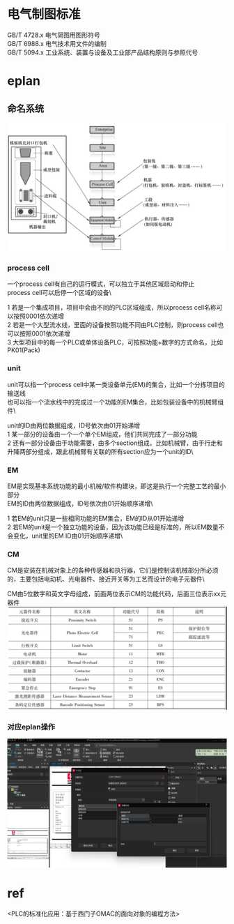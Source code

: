 # 电气制图标准
GB/T 4728.x 电气简图用图形符号\
GB/T 6988.x 电气技术用文件的编制\
GB/T 5094.x 工业系统、装置与设备及工业部产品结构原则与参照代号

# eplan
## 命名系统
![](../img/Snipaste_2024-07-22_16-14-29.png)

### process cell
一个process cell有自己的运行模式，可以独立于其他区域启动和停止\
process cell可以启停一个区域的设备\

1 若是一个集成项目，项目中会由不同的PLC区域组成，所以process cell名称可以按照0001依次递增\
2 若是一个大型流水线，里面的设备按照功能不同由PLC控制，则process cell也可以按照0001依次递增\
3 大型项目中的每一个PLC或单体设备PLC，可按照功能+数字的方式命名，比如PK01(Pack)

### unit
unit可以指一个process cell中某一类设备单元(EM)的集合，比如一个分拣项目的输送线\
也可以指一个流水线中的完成过一个功能的EM集合，比如包装设备中的机械臂组件\

unit的ID由两位数据组成，ID号依次由01开始递增\
1 某一部分的设备由一个一个单个EM组成，他们共同完成了一部分功能\
2 还有一部分设备由于功能需要，由多个section组成，比如机械臂，由于行走和升降两部分组成，跟此机械臂有关联的所有section应为一个unit的ID\

### EM
EM是实现基本系统功能的最小机械/软件构建块，即这是执行一个完整工艺的最小部分\
EM的ID由两位数据组成，ID号依次由01开始顺序递增\

1 若EM的unit只是一些相同功能的EM集合，EM的ID从01开始递增\
2 若EM的unit是一个独立功能的设备，因为该功能已经是标准的，所以EM数量不会变化，unit里的EM ID由01开始顺序递增\

### CM
CM是安装在机械对象上的各种传感器和执行器，它们是控制该机械部分所必须的，主要包括电动机、光电器件、接近开关等为工艺而设计的电子元器件\

CM由5位数字和英文字母组成，前面两位表示CM的功能代码，后面三位表示xx元器件
![](../img/Snipaste_2024-07-26_00-19-27.png)

### 对应eplan操作
![](../img/Snipaste_2024-07-26_00-26-43.png)


# ref
<PLC的标准化应用：基于西门子OMAC的面向对象的编程方法>
